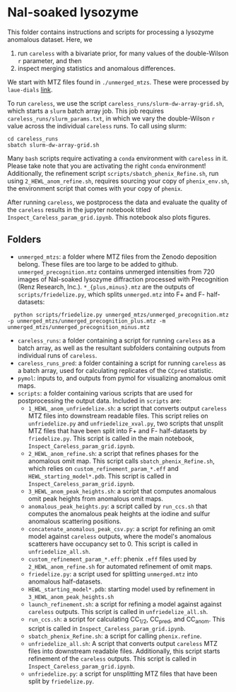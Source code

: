 # NaI-soaked lysozyme

This folder contains instructions and scripts for processing a lysozyme anomalous dataset. Here, we
1. run `careless` with a bivariate prior, for many values of the double-Wilson `r` parameter, and then 
2. inspect merging statistics and anomalous differences.


We start with MTZ files found in `./unmerged_mtzs`. These were processed by `laue-dials` [link](https://github.com/rs-station/laue-dials/tree/main). 

To run `careless`, we use the script `careless_runs/slurm-dw-array-grid.sh`, which starts a `slurm` batch array job. This job requires `careless_runs/slurm_params.txt`, in which we vary the double-Wilson `r` value across the individual `careless` runs.  To call using slurm: 

```
cd careless_runs
sbatch slurm-dw-array-grid.sh
```
Many `bash` scripts require activating a `conda` environment with `careless` in it. Please take note that you are activating the right `conda` environment! Additionally, the refinement script `scripts/sbatch_phenix_Refine.sh`, run using `2_HEWL_anom_refine.sh`, requires sourcing your copy of `phenix_env.sh`, the environment script that comes with your copy of `phenix`. 

After running `careless`, we postprocess the data and evaluate the quality of the `careless` results in the jupyter notebook titled `Inspect_Careless_param_grid.ipynb`. This notebook also plots figures. 

## Folders

- `unmerged_mtzs`: a folder where MTZ files from the Zenodo deposition belong. These files are too large to be added to github. `unmerged_precognition.mtz` contains unmerged intensities from 720 images of NaI-soaked lysozyme diffraction processed with Precognition (Renz Research, Inc.). `*_{plus,minus}.mtz` are the outputs of `scripts/friedelize.py`, which splits `unmerged.mtz` into F+ and F- half-datasets:

```
  python scripts/friedelize.py unmerged_mtzs/unmerged_precognition.mtz -p unmerged_mtzs/unmerged_precognition_plus.mtz -m unmerged_mtzs/unmerged_precognition_minus.mtz
```

- `careless_runs`: a folder containing a script for running `careless` as a batch array, as well as the resultant subfolders containing outputs from individual runs of `careless`.
- `careless_runs_pred`: a folder containing a script for running `careless` as a batch array, used for calculating replicates of the `CCpred` statistic.
- `pymol`: inputs to, and outputs from pymol for visualizing anomalous omit maps. 
- `scripts`: a folder containing various scripts that are used for postprocessing the output data. Included in `scripts` are:
    - `1_HEWL_anom_unfriedelize.sh`: a script that converts output `careless` MTZ files into downstream readable files. This script relies on `unfriedelize.py` and `unfriedelize_xval.py`, two scripts that unsplit MTZ files that have been split into F+ and F- half-datasets by `friedelize.py`. This script is called in the main notebook, `Inspect_Careless_param_grid.ipynb`. 
    - `2_HEWL_anom_refine.sh`: a script that refines phases for the anomalous omit map. This script calls `sbatch_phenix_Refine.sh`, which relies on `custom_refinement_param_*.eff` and `HEWL_starting_model*.pdb`. This script is called in `Inspect_Careless_param_grid.ipynb`. 
    - `3_HEWL_anom_peak_heights.sh`: a script that computes anomalous omit peak heights from anomalous omit maps. 
    - `anomalous_peak_heights.py`: a script called by `run_ccs.sh` that computes the anomalous peak heights at the iodine and sulfur anomalous scattering positions. 
    - `concatenate_anomalous_peak_csv.py`: a script for refining an omit model against `careless` outputs, where the model's anomalous scatterers have occupancy set to 0. This script is called in `unfriedelize_all.sh`. 
    - `custom_refinement_param_*.eff`: phenix `.eff` files used by `2_HEWL_anom_refine.sh` for automated refinement of omit maps.
    - `friedelize.py`: a script used for splitting `unmerged.mtz` into anomalous half-datasets. 
    - `HEWL_starting_model*.pdb`: starting model used by refinement in `3_HEWL_anom_peak_heights.sh`
    - `launch_refinement.sh`: a script for refining a model against against `careless` outputs. This script is called in `unfriedelize_all.sh`. 
    - `run_ccs.sh`: a script for calculating CC$_\text{1/2}$, CC$_{\text{pred}}$, and CC$_\text{anom}$. This script is called in `Inspect_Careless_param_grid.ipynb`. 
    - `sbatch_phenix_Refine.sh`: a script for calling `phenix.refine`.  
    - `unfriedelize_all.sh`: A script that converts output `careless` MTZ files into downstream readable files. Additionally, this script starts refinement of the `careless` outputs. This script is called in `Inspect_Careless_param_grid.ipynb`. 
    - `unfriedelize.py`: a script for unsplitting MTZ files that have been split by `friedelize.py`. 